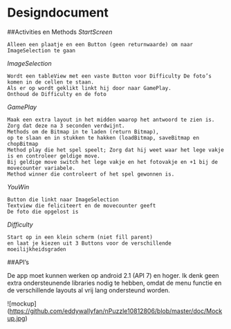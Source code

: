 # Designdocument
##Activities en Methods
*StartScreen*

	Alleen een plaatje en een Button (geen returnwaarde) om naar ImageSelection te gaan
*ImageSelection*

	Wordt een tableView met een vaste Button voor Difficulty De foto’s  komen in de cellen te staan. 
	Als er op wordt geklikt linkt hij door naar GamePlay.
	Onthoud de Difficulty en de foto
*GamePlay*

	Maak een extra layout in het midden waarop het antwoord te zien is. 
	Zorg dat deze na 3 seconden verdwijnt.
	Methods om de Bitmap in te laden (return Bitmap), 
	op te slaan en in stukken te hakken (loadBitmap, saveBitmap en chopBitmap
	Method play die het spel speelt; Zorg dat hij weet waar het lege vakje is en controleer geldige move.
	Bij geldige move switch het lege vakje en het fotovakje en +1 bij de movecounter variabele.
	Method winner die controleert of het spel gewonnen is.
*YouWin*

	Button die linkt naar ImageSelection
	Textview die feliciteert en de movecounter geeft
	De foto die opgelost is
*Difficulty*

	Start op in een klein scherm (niet fill parent)
	en laat je kiezen uit 3 Buttons voor de verschillende moeilijkheidsgraden

##API’s

De app moet kunnen werken op android 2.1 (API 7) en hoger.
Ik denk geen extra ondersteunende libraries nodig te hebben,
omdat de menu functie en de verschillende layouts al vrij lang ondersteund worden.

![mockup] (https://github.com/eddywallyfan/nPuzzle10812806/blob/master/doc/Mockup.jpg)
